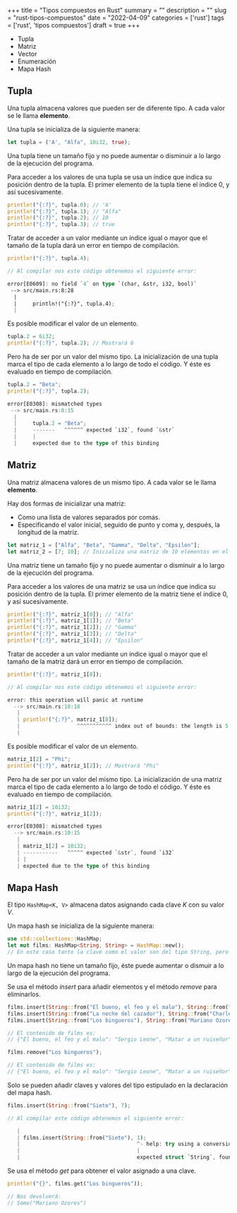 +++
title = "Tipos compuestos en Rust"
summary = ""
description = ""
slug = "rust-tipos-compuestos"
date = "2022-04-09"
categories = ['rust']
tags = ['rust', 'tipos compuestos']
draft = true
+++


- Tupla
- Matriz
- Vector
- Enumeración
- Mapa Hash

## Tupla

Una tupla almacena valores que pueden ser de diferente tipo. A cada valor se le llama __elemento__.

Una tupla se inicializa de la siguiente manera:

```rust
let tupla = ('A', "Alfa", 10i32, true);
```

Una tupla tiene un tamaño fijo y no puede aumentar o disminuir a lo largo de la ejecución del programa.

Para acceder a los valores de una tupla se usa un índice que indica su posición dentro de la tupla. El primer elemento de la tupla tiene el índice 0, y así sucesivamente.

```rust
println!("{:?}", tupla.0); // 'A'
println!("{:?}", tupla.1); // "Alfa"
println!("{:?}", tupla.2); // 10
println!("{:?}", tupla.3); // true
```

Tratar de acceder a un valor mediante un índice igual o mayor que el tamaño de la tupla dará un error en tiempo de compilación.

```rust
println!("{:?}", tupla.4);

// Al compilar nos este código obtenemos el siguiente error:

error[E0609]: no field `4` on type `(char, &str, i32, bool)`
 --> src/main.rs:8:28
  |
  |     println!("{:?}", tupla.4);
  |      

```

Es posible modificar el valor de un elemento.

```rust
tupla.2 = 6i32;
println!("{:?}", tupla.2); // Mostrará 6
```
Pero ha de ser por un valor del mismo tipo. La inicialización de una tupla marca el tipo de cada elemento a lo largo de todo el código. Y éste es evaluado en tiempo de compilación.

```rust
tupla.2 = "Beta";
println!("{:?}", tupla.2);

error[E0308]: mismatched types
 --> src/main.rs:8:15
  |
  |     tupla.2 = "Beta";
  |     -------   ^^^^^^ expected `i32`, found `&str`
  |     |
  |     expected due to the type of this binding
```

## Matriz

Una matriz almacena valores de un mismo tipo. A cada valor se le llama __elemento__.

Hay dos formas de inicializar una matriz:

- Como una lista de valores separados por comas.
- Especificando el valor inicial, seguido de punto y coma y, después, la longitud de la matriz.

```rust
let matriz_1 = ["Alfa", "Beta", "Gamma", "Delta", "Epsilon"];
let matriz_2 = [7; 10]; // Inicializa una matriz de 10 elementos en el que cada uno de ellos tiene el valor 7
```
Una matriz tiene un tamaño fijo y no puede aumentar o disminuir a lo largo de la ejecución del programa.

Para acceder a los valores de una matriz se usa un índice que indica su posición dentro de la tupla. El primer elemento de la matriz tiene el índice 0, y así sucesivamente.

```rust
println!("{:?}", matriz_1[0]); // "Alfa"
println!("{:?}", matriz_1[1]); // "Beta"
println!("{:?}", matriz_1[2]); // "Gamma"
println!("{:?}", matriz_1[3]); // "Delta"
println!("{:?}", matriz_1[4]); // "Epsilon"
```

Tratar de acceder a un valor mediante un índice igual o mayor que el tamaño de la matriz dará un error en tiempo de compilación.

```rust
println!("{:?}", matriz_1[8]);

// Al compilar nos este código obtenemos el siguiente error:

error: this operation will panic at runtime
  --> src/main.rs:10:18
   |
   | println!("{:?}", matriz_1[8]);
   |                  ^^^^^^^^^^^ index out of bounds: the length is 5 but the index is 8
   |
```

Es posible modificar el valor de un elemento.

```rust
matriz_1[2] = "Phi";
println!("{:?}", matriz_1[2]); // Mostrará "Phi"
```
Pero ha de ser por un valor del mismo tipo. La inicialización de una matriz marca el tipo de cada elemento a lo largo de todo el código. Y éste es evaluado en tiempo de compilación.

```rust
matriz_1[2] = 10i32;
println!("{:?}", matriz_1[2]);

error[E0308]: mismatched types
  --> src/main.rs:10:15
   |
   | matriz_1[2] = 10i32;
   | -----------   ^^^^^ expected `&str`, found `i32`
   | |
   | expected due to the type of this binding
```

## Mapa Hash

El tipo `HashMap<K, V>` almacena datos asignando cada clave _K_ con su valor _V_.

Un mapa hash se inicializa de la siguiente manera:

```rust
use std::collections::HashMap;
let mut films: HashMap<String, String> = HashMap::new(); 
// En este caso tanto la clave como el valor son del tipo String, pero pueden ser de cualquier otro tipo.
```

Un mapa hash no tiene un tamaño fijo, éste puede aumentar o dismuir a lo largo de la ejecución del programa.

Se usa el método _insert_ para añadir elementos y el método _remove_ para eliminarlos.

```rust
films.insert(String::from("El bueno, el feo y el malo"), String::from("Sergio Leone"));
films.insert(String::from("La noche del cazador"), String::from("Charles Laughton"));
films.insert(String::from("Los bingueros"), String::from("Mariano Ozores"));

// El contenido de films es:
// {"El bueno, el feo y el malo": "Sergio Leone", "Matar a un ruiseñor": "Robert Mulligan", "Los bingueros": "Mariano Ozores"}

films.remove("Los bingueros");

// El contenido de films es:
// {"El bueno, el feo y el malo": "Sergio Leone", "Matar a un ruiseñor": "Robert Mulligan"}
```

Solo se pueden añadir claves y valores del tipo estipulado en la declaración del mapa hash.

```rust
films.insert(String::from("Siete"), 7);

// Al compilar este código obtenemos el siguiente error:

   |
   | films.insert(String::from("Siete"), 1);
   |                                     ^- help: try using a conversion method: `.to_string()`
   |                                     |
   |                                     expected struct `String`, found integer
```

Se usa el método _get_ para obtener el valor asignado a una clave.

```rust
println!("{}", films.get("Los bingueros"));

// Nos devolverá:
// Some("Mariano Ozores")
```
